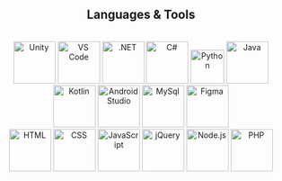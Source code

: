 <h2 align="center"> Languages & Tools </h2>
<br/>
<div align="center">
    <img src="http://skillicons.dev/icons?i=unity" title="Unity" width="75" height="75"/>
    <img src="http://skillicons.dev/icons?i=vscode" title="VS Code" width="75" height="75"/>
    <img src="http://skillicons.dev/icons?i=dotnet" title=".NET" width="75" height="75"/>
    <img src="http://skillicons.dev/icons?i=cs" title="C#" width="75" height="75"/>
    <img src="http://skillicons.dev/icons?i=python" title="Python" width="60" height="60"/>
    <img src="http://skillicons.dev/icons?i=java" title="Java" width="75" height="75"/>
    <img src="http://skillicons.dev/icons?i=kotlin" title="Kotlin" width="75" height="75"/>
    <img src="http://skillicons.dev/icons?i=androidstudio" title="Android Studio" width="75" height="75"/>
    <img src="http://skillicons.dev/icons?i=mysql" title="MySql" width="75" height="75"/>
    <img src="http://skillicons.dev/icons?i=figma" title="Figma" width="75" height="75"/>
    <br>
    <img src="http://skillicons.dev/icons?i=html" title="HTML" width="75" height="75"/>
    <img src="http://skillicons.dev/icons?i=css" title="CSS" width="75" height="75"/>
    <img src="http://skillicons.dev/icons?i=javascript" title="JavaScript" width="75" height="75"/>
    <img src="http://skillicons.dev/icons?i=jquery" title="jQuery" width="75" height="75"/>
    <img src="http://skillicons.dev/icons?i=nodejs" title="Node.js" width="75" height="75"/>
    <img src="http://skillicons.dev/icons?i=php" title="PHP" width="75" height="75"/>
</div>



